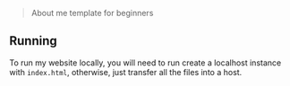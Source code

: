 > About me template for beginners

## Running

To run my website locally, you will need to run create a localhost instance with `index.html`, otherwise, just transfer all the files into a host.
